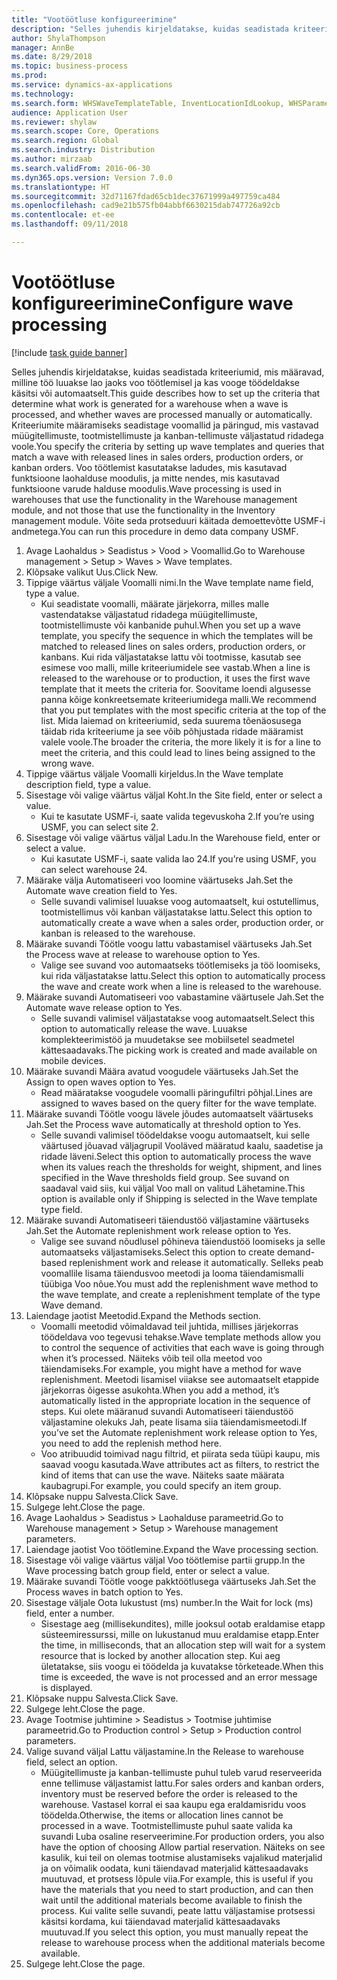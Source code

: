 ```yaml
--- 
title: "Vootöötluse konfigureerimine"
description: "Selles juhendis kirjeldatakse, kuidas seadistada kriteeriumid, mis määravad, milline töö luuakse lao jaoks voo töötlemisel ja kas vooge töödeldakse käsitsi või automaatselt."
author: ShylaThompson
manager: AnnBe
ms.date: 8/29/2018
ms.topic: business-process
ms.prod: 
ms.service: dynamics-ax-applications
ms.technology: 
ms.search.form: WHSWaveTemplateTable, InventLocationIdLookup, WHSParameters, ProdParameters
audience: Application User
ms.reviewer: shylaw
ms.search.scope: Core, Operations
ms.search.region: Global
ms.search.industry: Distribution
ms.author: mirzaab
ms.search.validFrom: 2016-06-30
ms.dyn365.ops.version: Version 7.0.0
ms.translationtype: HT
ms.sourcegitcommit: 32d71167fdad65cb1dec37671999a497759ca484
ms.openlocfilehash: cad9e21b575fb04abbf6630215dab747726a92cb
ms.contentlocale: et-ee
ms.lasthandoff: 09/11/2018

---
```

# <a name="configure-wave-processing"></a><span data-ttu-id="6c014-103">Vootöötluse konfigureerimine</span><span class="sxs-lookup"><span data-stu-id="6c014-103">Configure wave processing</span></span>

[!include [task guide banner](../../includes/task-guide-banner.md)]

<span data-ttu-id="6c014-104">Selles juhendis kirjeldatakse, kuidas seadistada kriteeriumid, mis määravad, milline töö luuakse lao jaoks voo töötlemisel ja kas vooge töödeldakse käsitsi või automaatselt.</span><span class="sxs-lookup"><span data-stu-id="6c014-104">This guide describes how to set up the criteria that determine what work is generated for a warehouse when a wave is processed, and whether waves are processed manually or automatically.</span></span> <span data-ttu-id="6c014-105">Kriteeriumite määramiseks seadistage voomallid ja päringud, mis vastavad müügitellimuste, tootmistellimuste ja kanban-tellimuste väljastatud ridadega voole.</span><span class="sxs-lookup"><span data-stu-id="6c014-105">You specify the criteria by setting up wave templates and queries that match a wave with released lines in sales orders, production orders, or kanban orders.</span></span> <span data-ttu-id="6c014-106">Voo töötlemist kasutatakse ladudes, mis kasutavad funktsioone laohalduse moodulis, ja mitte nendes, mis kasutavad funktsioone varude halduse moodulis.</span><span class="sxs-lookup"><span data-stu-id="6c014-106">Wave processing is used in warehouses that use the functionality in the Warehouse management module, and not those that use the functionality in the Inventory management module.</span></span> <span data-ttu-id="6c014-107">Võite seda protseduuri käitada demoettevõtte USMF-i andmetega.</span><span class="sxs-lookup"><span data-stu-id="6c014-107">You can run this procedure in demo data company USMF.</span></span>

1. <span data-ttu-id="6c014-108">Avage Laohaldus > Seadistus > Vood > Voomallid.</span><span class="sxs-lookup"><span data-stu-id="6c014-108">Go to Warehouse management > Setup > Waves > Wave templates.</span></span>
2. <span data-ttu-id="6c014-109">Klõpsake valikut Uus.</span><span class="sxs-lookup"><span data-stu-id="6c014-109">Click New.</span></span>
3. <span data-ttu-id="6c014-110">Tippige väärtus väljale Voomalli nimi.</span><span class="sxs-lookup"><span data-stu-id="6c014-110">In the Wave template name field, type a value.</span></span>
    * <span data-ttu-id="6c014-111">Kui seadistate voomalli, määrate järjekorra, milles malle vastendatakse väljastatud ridadega müügitellimuste, tootmistellimuste või kanbanide puhul.</span><span class="sxs-lookup"><span data-stu-id="6c014-111">When you set up a wave template, you specify the sequence in which the templates will be matched to released lines on sales orders, production orders, or kanbans.</span></span> <span data-ttu-id="6c014-112">Kui rida väljastatakse lattu või tootmisse, kasutab see esimese voo malli, mille kriteeriumidele see vastab.</span><span class="sxs-lookup"><span data-stu-id="6c014-112">When a line is released to the warehouse or to production, it uses the first wave template that it meets the criteria for.</span></span> <span data-ttu-id="6c014-113">Soovitame loendi algusesse panna kõige konkreetsemate kriteeriumidega malli.</span><span class="sxs-lookup"><span data-stu-id="6c014-113">We recommend that you put templates with the most specific criteria at the top of the list.</span></span> <span data-ttu-id="6c014-114">Mida laiemad on kriteeriumid, seda suurema tõenäosusega täidab rida kriteeriume ja see võib põhjustada ridade määramist valele voole.</span><span class="sxs-lookup"><span data-stu-id="6c014-114">The broader the criteria, the more likely it is for a line to meet the criteria, and this could lead to lines being assigned to the wrong wave.</span></span>  
4. <span data-ttu-id="6c014-115">Tippige väärtus väljale Voomalli kirjeldus.</span><span class="sxs-lookup"><span data-stu-id="6c014-115">In the Wave template description field, type a value.</span></span>
5. <span data-ttu-id="6c014-116">Sisestage või valige väärtus väljal Koht.</span><span class="sxs-lookup"><span data-stu-id="6c014-116">In the Site field, enter or select a value.</span></span>
    * <span data-ttu-id="6c014-117">Kui te kasutate USMF-i, saate valida tegevuskoha 2.</span><span class="sxs-lookup"><span data-stu-id="6c014-117">If you’re using USMF, you can select site 2.</span></span>  
6. <span data-ttu-id="6c014-118">Sisestage või valige väärtus väljal Ladu.</span><span class="sxs-lookup"><span data-stu-id="6c014-118">In the Warehouse field, enter or select a value.</span></span>
    * <span data-ttu-id="6c014-119">Kui kasutate USMF-i, saate valida lao 24.</span><span class="sxs-lookup"><span data-stu-id="6c014-119">If you’re using USMF, you can select warehouse 24.</span></span>  
7. <span data-ttu-id="6c014-120">Määrake välja Automatiseeri voo loomine väärtuseks Jah.</span><span class="sxs-lookup"><span data-stu-id="6c014-120">Set the Automate wave creation field to Yes.</span></span>
    * <span data-ttu-id="6c014-121">Selle suvandi valimisel luuakse voog automaatselt, kui ostutellimus, tootmistellimus või kanban väljastatakse lattu.</span><span class="sxs-lookup"><span data-stu-id="6c014-121">Select this option to automatically create a wave when a sales order, production order, or kanban is released to the warehouse.</span></span>  
8. <span data-ttu-id="6c014-122">Määrake suvandi Töötle voogu lattu vabastamisel väärtuseks Jah.</span><span class="sxs-lookup"><span data-stu-id="6c014-122">Set the Process wave at release to warehouse option to Yes.</span></span> 
    * <span data-ttu-id="6c014-123">Valige see suvand voo automaatseks töötlemiseks ja töö loomiseks, kui rida väljastatakse lattu.</span><span class="sxs-lookup"><span data-stu-id="6c014-123">Select this option to automatically process the wave and create work when a line is released to the warehouse.</span></span>  
9. <span data-ttu-id="6c014-124">Määrake suvandi Automatiseeri voo vabastamine väärtusele Jah.</span><span class="sxs-lookup"><span data-stu-id="6c014-124">Set the Automate wave release option to Yes.</span></span> 
    * <span data-ttu-id="6c014-125">Selle suvandi valimisel väljastatakse voog automaatselt.</span><span class="sxs-lookup"><span data-stu-id="6c014-125">Select this option to automatically release the wave.</span></span> <span data-ttu-id="6c014-126">Luuakse komplekteerimistöö ja muudetakse see mobiilsetel seadmetel kättesaadavaks.</span><span class="sxs-lookup"><span data-stu-id="6c014-126">The picking work is created and made available on mobile devices.</span></span>  
10. <span data-ttu-id="6c014-127">Määrake suvandi Määra avatud voogudele väärtuseks Jah.</span><span class="sxs-lookup"><span data-stu-id="6c014-127">Set the Assign to open waves option to Yes.</span></span> 
    * <span data-ttu-id="6c014-128">Read määratakse voogudele voomalli päringufiltri põhjal.</span><span class="sxs-lookup"><span data-stu-id="6c014-128">Lines are assigned to waves based on the query filter for the wave template.</span></span>  
11. <span data-ttu-id="6c014-129">Määrake suvandi Töötle voogu lävele jõudes automaatselt väärtuseks Jah.</span><span class="sxs-lookup"><span data-stu-id="6c014-129">Set the Process wave automatically at threshold option to Yes.</span></span> 
    * <span data-ttu-id="6c014-130">Selle suvandi valimisel töödeldakse voogu automaatselt, kui selle väärtused jõuavad väljagrupil Vooläved määratud kaalu, saadetise ja ridade läveni.</span><span class="sxs-lookup"><span data-stu-id="6c014-130">Select this option to automatically process the wave when its values reach the thresholds for weight, shipment, and lines specified in the Wave thresholds field group.</span></span> <span data-ttu-id="6c014-131">See suvand on saadaval vaid siis, kui väljal Voo mall on valitud Lähetamine.</span><span class="sxs-lookup"><span data-stu-id="6c014-131">This option is available only if Shipping is selected in the Wave template type field.</span></span>  
12. <span data-ttu-id="6c014-132">Määrake suvandi Automatiseeri täiendustöö väljastamine väärtuseks Jah.</span><span class="sxs-lookup"><span data-stu-id="6c014-132">Set the Automate replenishment work release option to Yes.</span></span> 
    * <span data-ttu-id="6c014-133">Valige see suvand nõudlusel põhineva täiendustöö loomiseks ja selle automaatseks väljastamiseks.</span><span class="sxs-lookup"><span data-stu-id="6c014-133">Select this option to create demand-based replenishment work and release it automatically.</span></span> <span data-ttu-id="6c014-134">Selleks peab voomallile lisama täiendusvoo meetodi ja looma täiendamismalli tüübiga Voo nõue.</span><span class="sxs-lookup"><span data-stu-id="6c014-134">You must add the replenishment wave method to the wave template, and create a replenishment template of the type Wave demand.</span></span>  
13. <span data-ttu-id="6c014-135">Laiendage jaotist Meetodid.</span><span class="sxs-lookup"><span data-stu-id="6c014-135">Expand the Methods section.</span></span>
    * <span data-ttu-id="6c014-136">Voomalli meetodid võimaldavad teil juhtida, millises järjekorras töödeldava voo tegevusi tehakse.</span><span class="sxs-lookup"><span data-stu-id="6c014-136">Wave template methods allow you to control the sequence of activities that each wave is going through when it’s processed.</span></span> <span data-ttu-id="6c014-137">Näiteks võib teil olla meetod voo täiendamiseks.</span><span class="sxs-lookup"><span data-stu-id="6c014-137">For example, you might have a method for wave replenishment.</span></span> <span data-ttu-id="6c014-138">Meetodi lisamisel viiakse see automaatselt etappide järjekorras õigesse asukohta.</span><span class="sxs-lookup"><span data-stu-id="6c014-138">When you add a method, it’s automatically listed in the appropriate location in the sequence of steps.</span></span> <span data-ttu-id="6c014-139">Kui olete määranud suvandi Automatiseeri täiendustöö väljastamine olekuks Jah, peate lisama siia täiendamismeetodi.</span><span class="sxs-lookup"><span data-stu-id="6c014-139">If you’ve set the Automate replenishment work release option to Yes, you need to add the replenish method here.</span></span>  
    * <span data-ttu-id="6c014-140">Voo atribuudid toimivad nagu filtrid, et piirata seda tüüpi kaupu, mis saavad voogu kasutada.</span><span class="sxs-lookup"><span data-stu-id="6c014-140">Wave attributes act as filters, to restrict the kind of items that can use the wave.</span></span> <span data-ttu-id="6c014-141">Näiteks saate määrata kaubagrupi.</span><span class="sxs-lookup"><span data-stu-id="6c014-141">For example, you could specify an item group.</span></span>  
14. <span data-ttu-id="6c014-142">Klõpsake nuppu Salvesta.</span><span class="sxs-lookup"><span data-stu-id="6c014-142">Click Save.</span></span>
15. <span data-ttu-id="6c014-143">Sulgege leht.</span><span class="sxs-lookup"><span data-stu-id="6c014-143">Close the page.</span></span>
16. <span data-ttu-id="6c014-144">Avage Laohaldus > Seadistus > Laohalduse parameetrid.</span><span class="sxs-lookup"><span data-stu-id="6c014-144">Go to Warehouse management > Setup > Warehouse management parameters.</span></span>
17. <span data-ttu-id="6c014-145">Laiendage jaotist Voo töötlemine.</span><span class="sxs-lookup"><span data-stu-id="6c014-145">Expand the Wave processing section.</span></span>
18. <span data-ttu-id="6c014-146">Sisestage või valige väärtus väljal Voo töötlemise partii grupp.</span><span class="sxs-lookup"><span data-stu-id="6c014-146">In the Wave processing batch group field, enter or select a value.</span></span>
19. <span data-ttu-id="6c014-147">Määrake suvandi Töötle vooge pakktöötlusega väärtuseks Jah.</span><span class="sxs-lookup"><span data-stu-id="6c014-147">Set the Process waves in batch option to Yes.</span></span>
20. <span data-ttu-id="6c014-148">Sisestage väljale Oota lukustust (ms) number.</span><span class="sxs-lookup"><span data-stu-id="6c014-148">In the Wait for lock (ms) field, enter a number.</span></span>
    * <span data-ttu-id="6c014-149">Sisestage aeg (millisekundites), mille jooksul ootab eraldamise etapp süsteemiressurssi, mille on lukustanud muu eraldamise etapp.</span><span class="sxs-lookup"><span data-stu-id="6c014-149">Enter the time, in milliseconds, that an allocation step will wait for a system resource that is locked by another allocation step.</span></span> <span data-ttu-id="6c014-150">Kui aeg ületatakse, siis voogu ei töödelda ja kuvatakse tõrketeade.</span><span class="sxs-lookup"><span data-stu-id="6c014-150">When this time is exceeded, the wave is not processed and an error message is displayed.</span></span>  
21. <span data-ttu-id="6c014-151">Klõpsake nuppu Salvesta.</span><span class="sxs-lookup"><span data-stu-id="6c014-151">Click Save.</span></span>
22. <span data-ttu-id="6c014-152">Sulgege leht.</span><span class="sxs-lookup"><span data-stu-id="6c014-152">Close the page.</span></span>
23. <span data-ttu-id="6c014-153">Avage Tootmise juhtimine > Seadistus > Tootmise juhtimise parameetrid.</span><span class="sxs-lookup"><span data-stu-id="6c014-153">Go to Production control > Setup > Production control parameters.</span></span>
24. <span data-ttu-id="6c014-154">Valige suvand väljal Lattu väljastamine.</span><span class="sxs-lookup"><span data-stu-id="6c014-154">In the Release to warehouse field, select an option.</span></span>
    * <span data-ttu-id="6c014-155">Müügitellimuste ja kanban-tellimuste puhul tuleb varud reserveerida enne tellimuse väljastamist lattu.</span><span class="sxs-lookup"><span data-stu-id="6c014-155">For sales orders and kanban orders, inventory must be reserved before the order is released to the warehouse.</span></span> <span data-ttu-id="6c014-156">Vastasel korral ei saa kaupu ega eraldamisridu voos töödelda.</span><span class="sxs-lookup"><span data-stu-id="6c014-156">Otherwise, the items or allocation lines cannot be processed in a wave.</span></span> <span data-ttu-id="6c014-157">Tootmistellimuste puhul saate valida ka suvandi Luba osaline reserveerimine.</span><span class="sxs-lookup"><span data-stu-id="6c014-157">For production orders, you also have the option of choosing Allow partial reservation.</span></span> <span data-ttu-id="6c014-158">Näiteks on see kasulik, kui teil on olemas tootmise alustamiseks vajalikud materjalid ja on võimalik oodata, kuni täiendavad materjalid kättesaadavaks muutuvad, et protsess lõpule viia.</span><span class="sxs-lookup"><span data-stu-id="6c014-158">For example, this is useful if you have the materials that you need to start production, and can then wait until the additional materials become available to finish the process.</span></span> <span data-ttu-id="6c014-159">Kui valite selle suvandi, peate lattu väljastamise protsessi käsitsi kordama, kui täiendavad materjalid kättesaadavaks muutuvad.</span><span class="sxs-lookup"><span data-stu-id="6c014-159">If you select this option, you must manually repeat the release to warehouse process when the additional materials become available.</span></span>  
25. <span data-ttu-id="6c014-160">Sulgege leht.</span><span class="sxs-lookup"><span data-stu-id="6c014-160">Close the page.</span></span>



